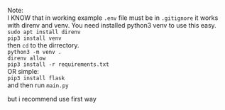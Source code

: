 Note:  
I KNOW that in working example `.env` file must be in `.gitignore`
it works with direnv and venv. You need installed python3 venv to use this easy.  
`sudo apt install direnv`  
`pip3 install venv`  
then `cd` to the dirrectory.  
`python3 -m venv .`  
`direnv allow`  
`pip3 install -r requirements.txt`  
OR simple:  
`pip3 install flask`  
and then run `main.py`  

but i recommend use first way
